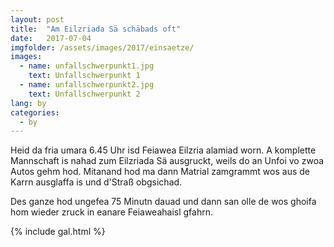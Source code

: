 ```yaml
---
layout: post
title:  "Am Eilzriada Sä schäbads oft"
date:   2017-07-04
imgfolder: /assets/images/2017/einsaetze/
images:
  - name: unfallschwerpunkt1.jpg
    text: Unfallschwerpunkt 1
  - name: unfallschwerpunkt2.jpg
    text: Unfallschwerpunkt 2
lang: by
categories:
  - by
---
```


Heid da fria umara 6.45 Uhr isd Feiawea Eilzria alamiad worn. A komplette Mannschaft is nahad zum Eilzriada Sä ausgruckt, weils do an Unfoi vo zwoa Autos gehm hod. Mitanand hod ma dann Matrial zamgrammt wos aus de Karrn ausglaffa is und d'Straß obgsichad.

Des ganze hod ungefea 75 Minutn dauad und dann san olle de wos ghoifa hom wieder zruck in eanare Feiaweahaisl gfahrn.

{% include gal.html %}
